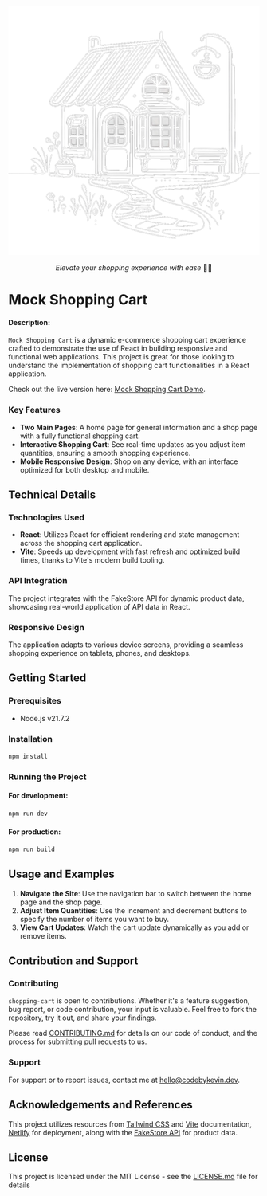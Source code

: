 ![](src/assets/image.png)

<p align="center">
  <i align="center">Elevate your shopping experience with ease</i> 🛒✨
</p>

# Mock Shopping Cart
#### Description: 
`Mock Shopping Cart` is a dynamic e-commerce shopping cart experience crafted to demonstrate the use of React in building responsive and functional web applications. This project is great for those looking to understand the implementation of shopping cart functionalities in a React application.

Check out the live version here: [Mock Shopping Cart Demo]().

### Key Features

- **Two Main Pages**: A home page for general information and a shop page with a fully functional shopping cart.
- **Interactive Shopping Cart**: See real-time updates as you adjust item quantities, ensuring a smooth shopping experience.
- **Mobile Responsive Design**: Shop on any device, with an interface optimized for both desktop and mobile.

## Technical Details

### Technologies Used
- **React**: Utilizes React for efficient rendering and state management across the shopping cart application.
- **Vite**: Speeds up development with fast refresh and optimized build times, thanks to Vite's modern build tooling.

### API Integration
The project integrates with the FakeStore API for dynamic product data, showcasing real-world application of API data in React.

### Responsive Design
The application adapts to various device screens, providing a seamless shopping experience on tablets, phones, and desktops.

## Getting Started

### Prerequisites

- Node.js v21.7.2

### Installation

```bash
npm install
```
### Running the Project

#### For development:

```bash
npm run dev
```

#### For production:

```bash
npm run build
```

## Usage and Examples

1. **Navigate the Site**: Use the navigation bar to switch between the home page and the shop page.
2. **Adjust Item Quantities**: Use the increment and decrement buttons to specify the number of items you want to buy.
3. **View Cart Updates**: Watch the cart update dynamically as you add or remove items. 

## Contribution and Support

### Contributing

`shopping-cart` is open to contributions. Whether it's a feature suggestion, bug report, or code contribution, your input is valuable. Feel free to fork the repository, try it out, and share your findings. 

Please read [CONTRIBUTING.md](CONTRIBUTING.md) for details on our code of conduct, and the process for submitting pull requests to us.

### Support

For support or to report issues, contact me at [hello@codebykevin.dev](mailto:hello@codebykevin.dev). 

## Acknowledgements and References

This project utilizes resources from [Tailwind CSS](https://tailwindcss.com/docs/installation) and [Vite](https://vitejs.dev/guide/) documentation, [Netlify](https://docs.netlify.com/) for deployment, along with the [FakeStore API](https://fakestoreapi.com/) for product data.

## License

This project is licensed under the MIT License - see the [LICENSE.md](LICENSE.md) file for details
